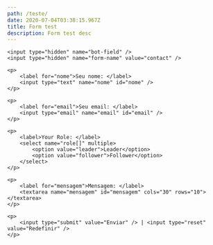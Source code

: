 ```yaml
---
path: /teste/
date: 2020-07-04T03:38:15.967Z
title: Form test
description: Form test desc
---
```

<form name="contact" method="post" data-netlify="true" data-netlify-honeypot="bot-field" action="/blog/">
  
    <input type="hidden" name="bot-field" />
    <input type="hidden" name="form-name" value="contact" />
    
    <p>
        <label for="nome">Seu nome: </label>
        <input type="text" name="nome" id="nome" />
    </p>

    <p>
        <label for="email">Seu email: </label>
        <input type="email" name="email" id="email" />
    </p>
    
    <p>
        <label>Your Role: </label>
        <select name="role[]" multiple>
            <option value="leader">Leader</option>
            <option value="follower">Follower</option>
        </select>
    </p>

    <p>
        <label for="mensagem">Mensagem: </label>
        <textarea name="mensagem" id="mensagem" cols="30" rows="10"></textarea>
    </p>

    <p>
        <input type="submit" value="Enviar" /> | <input type="reset" value="Redefinir" />
    </p>
</form>